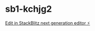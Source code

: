 # sb1-kchjg2

[Edit in StackBlitz next generation editor ⚡️](https://stackblitz.com/~/github.com/ANIRUDHSINH01/sb1-kchjg2)
